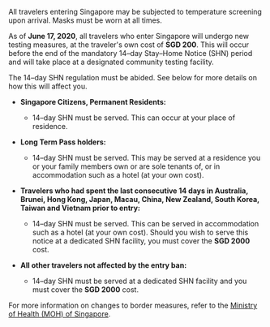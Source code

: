 All travelers entering Singapore may be subjected to temperature screening upon arrival. Masks must be worn at all times.

As of **June 17, 2020**, all travelers who enter Singapore will undergo new testing measures, at the traveler's own cost of **SGD 200**. This will occur before the end of the mandatory 14–day Stay–Home Notice (SHN) period and will take place at a designated community testing facility. 

The 14–day SHN regulation must be abided. See below for more details on how this will affect you.


- **Singapore Citizens, Permanent Residents:** 

  - 14–day SHN must be served. This can occur at your place of residence.

- **Long Term Pass holders:** 

  - 14–day SHN must be served. This may be served at a residence you or your family members own or are sole tenants of, or in accommodation such as a hotel (at your own cost).

- **Travelers who had spent the last consecutive 14 days in Australia, Brunei, Hong Kong, Japan, Macau, China, New Zealand, South Korea, Taiwan and Vietnam prior to entry:**

  - 14–day SHN must be served. This can be served in accommodation such as a hotel (at your own cost). Should you wish to serve this notice at a dedicated SHN facility, you must cover the **SGD 2000** cost.

- **All other travelers not affected by the entry ban:**

  - 14–day SHN must be served at a dedicated SHN facility and you must cover the **SGD 2000** cost.

    
For more information on changes to border measures, refer to the [Ministry of Health (MOH) of Singapore](https://www.moh.gov.sg/news-highlights/details/gradual-re-opening-of-travel-and-changes-to-border-measures).
